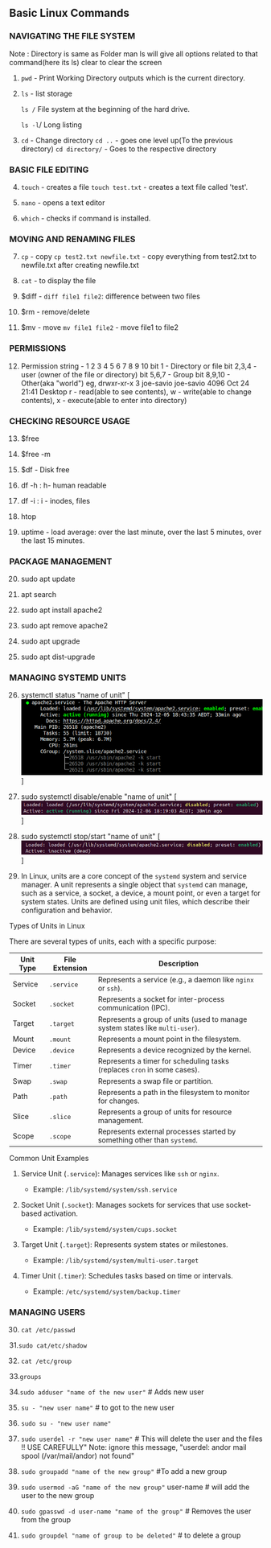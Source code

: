 ## Basic Linux Commands

### NAVIGATING THE FILE SYSTEM
Note : Directory is same as Folder
       man ls will give all options related to that command(here its ls)
       clear to clear the screen

1. `pwd` - Print Working Directory
	outputs which is the current directory.
2. `ls` - list storage
	
   `ls /`   File system at the beginning of the hard drive.

   `ls -l`/ Long listing

	
3. `cd` - Change directory
	`cd ..` - goes one level up(To the previous directory)
	`cd directory/` - Goes to the respective directory

### BASIC FILE EDITING

4. `touch` - creates a file
	`touch test.txt` - creates a text file called 'test'.

5. `nano` - opens a text editor

6. `which` - checks if command is installed.

### MOVING AND RENAMING FILES
 
7. `cp` - copy
	 `cp test2.txt newfile.txt` - copy everything from test2.txt to newfile.txt after creating newfile.txt

8. `cat` - to display the file

9. $diff - `diff file1 file2`: difference between two files

10. $rm - remove/delete 

11. $mv - move
	`mv file1 file2` - move file1 to file2

### PERMISSIONS

12. Permission string - 1 2 3 4 5 6 7 8 9 10
	bit 1 - Directory or file
	bit 2,3,4 - user (owner of the file or directory)
	bit 5,6,7 - Group
	bit 8,9,10 - Other(aka "world")
	eg, drwxr-xr-x 3 joe-savio joe-savio 4096 Oct 24 21:41 Desktop
	r - read(able to see contents), 
	w - write(able to change contents),
	x - execute(able to enter into directory)


### CHECKING RESOURCE USAGE

13. $free

14. $free -m

15. $df - Disk free

16. df -h : h- human readable

17. df -i : i - inodes, files

18. htop

19. uptime - load average: over the last minute, over the last 5 minutes, over the last 15 minutes.

### PACKAGE MANAGEMENT

20. sudo apt update

21. apt search

22. sudo apt install apache2

23. sudo apt remove apache2

24. sudo apt upgrade

25. sudo apt dist-upgrade

### MANAGING SYSTEMD UNITS

26. systemctl status "name of unit" 
[![Reference screenshot](./images/systemctl.png)]

27. sudo systemctl disable/enable "name of unit"
[![Reference screenshot](./images/disabled_unit.png)]

28. sudo systemctl stop/start "name of unit" 
[![Reference screenshot](./images/unit_stopped.png)]

29. In Linux, units are a core concept of the `systemd` system and service manager. A unit represents a single object that `systemd` can manage, such as a service, a socket, a device, a mount point, or even a target for system states. Units are defined using unit files, which describe their configuration and behavior.

  Types of Units in Linux

There are several types of units, each with a specific purpose:

| Unit Type    | File Extension | Description                                                                 |
|-------------------|--------------------|---------------------------------------------------------------------------------|
| Service       | `.service`         | Represents a service (e.g., a daemon like `nginx` or `ssh`).                   |
| Socket        | `.socket`          | Represents a socket for inter-process communication (IPC).                     |
| Target        | `.target`          | Represents a group of units (used to manage system states like `multi-user`).  |
| Mount         | `.mount`           | Represents a mount point in the filesystem.                                    |
| Device        | `.device`          | Represents a device recognized by the kernel.                                  |
| Timer         | `.timer`           | Represents a timer for scheduling tasks (replaces `cron` in some cases).       |
| Swap          | `.swap`            | Represents a swap file or partition.                                           |
| Path          | `.path`            | Represents a path in the filesystem to monitor for changes.                    |
| Slice         | `.slice`           | Represents a group of units for resource management.                           |
| Scope         | `.scope`           | Represents external processes started by something other than `systemd`.       |



  Common Unit Examples

1. Service Unit (`.service`):
   Manages services like `ssh` or `nginx`.
   - Example: `/lib/systemd/system/ssh.service`

2. Socket Unit (`.socket`):
   Manages sockets for services that use socket-based activation.
   - Example: `/lib/systemd/system/cups.socket`

3. Target Unit (`.target`):
   Represents system states or milestones.
   - Example: `/lib/systemd/system/multi-user.target`

4. Timer Unit (`.timer`):
   Schedules tasks based on time or intervals.
   - Example: `/etc/systemd/system/backup.timer`

### MANAGING USERS
30. `cat /etc/passwd`

31.`sudo cat/etc/shadow`

32. `cat /etc/group`

33.`groups`

34.`sudo adduser "name of the new user"` # Adds new user

35. `su - "new user name"` # to got to the new user

36. `sudo su - "new user name"`

37. `sudo userdel -r "new user name"` # This will delete the user and the files !! USE CAREFULLY"
Note: ignore this message, "userdel: andor mail spool (/var/mail/andor) not found"

38. `sudo groupadd "name of the new group"` #To add a new group

39. `sudo usermod -aG "name of the new group"` user-name # will add the user to the new group

40. `sudo gpasswd -d user-name "name of the group"` # Removes the user from the group

41. `sudo groupdel "name of group to be deleted"` # to delete a group





























